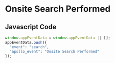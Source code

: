 # Onsite Search Performed

### 

## Javascript Code
```js
window.appEventData = window.appEventData || [];
appEventData.push({
  "event": "search",
  "apollo_event": "Onsite Search Performed"
});
```








